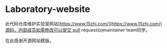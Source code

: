 # Laboratory-website

此代码仓库维护实验室网站[https://www.15zhi.com/](https://www.15zhi.com/)源码，内部成员如需修改可以提交`pull request`后@`maintainer`team同学。

在此感谢开源网站模版。
